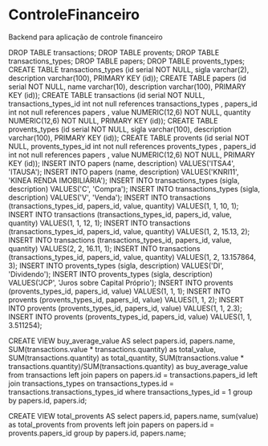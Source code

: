 # ControleFinanceiro

Backend para aplicação de controle financeiro

DROP TABLE transactions;
DROP TABLE provents;
DROP TABLE transactions_types;
DROP TABLE papers;
DROP TABLE provents_types;
CREATE TABLE transactions_types (id serial NOT NULL, sigla varchar(2), description varchar(100), PRIMARY KEY (id));
CREATE TABLE papers (id serial NOT NULL, name varchar(10), description varchar(100), PRIMARY KEY (id));
CREATE TABLE transactions (id serial NOT NULL, transactions_types_id int not null references transactions_types , papers_id int not null references papers , value NUMERIC(12,6) NOT NULL, quantity NUMERIC(12,6) NOT NULL, PRIMARY KEY (id));
CREATE TABLE provents_types (id serial NOT NULL, sigla varchar(100), description varchar(100), PRIMARY KEY (id));
CREATE TABLE provents (id serial NOT NULL, provents_types_id int not null references provents_types , papers_id int not null references papers , value NUMERIC(12,6) NOT NULL, PRIMARY KEY (id));
INSERT INTO papers (name, description) VALUES('ITSA4', 'ITAUSA');
INSERT INTO papers (name, description) VALUES('KNRI11', 'KINEA RENDA IMOBILIÁRIA');
INSERT INTO transactions_types (sigla, description) VALUES('C', 'Compra');
INSERT INTO transactions_types (sigla, description) VALUES('V', 'Venda');
INSERT INTO transactions (transactions_types_id, papers_id, value, quantity) VALUES(1, 1, 10, 1);
INSERT INTO transactions (transactions_types_id, papers_id, value, quantity) VALUES(1, 1, 12, 1);
INSERT INTO transactions (transactions_types_id, papers_id, value, quantity) VALUES(1, 2, 15.13, 2);
INSERT INTO transactions (transactions_types_id, papers_id, value, quantity) VALUES(2, 2, 16.11, 1);
INSERT INTO transactions (transactions_types_id, papers_id, value, quantity) VALUES(1, 2, 13.157864, 3);
INSERT INTO provents_types (sigla, description) VALUES('DI', 'Dividendo');
INSERT INTO provents_types (sigla, description) VALUES('JCP', 'Juros sobre Capital Próprio');
INSERT INTO provents (provents_types_id, papers_id, value) VALUES(1, 1, 1);
INSERT INTO provents (provents_types_id, papers_id, value) VALUES(1, 1, 2);
INSERT INTO provents (provents_types_id, papers_id, value) VALUES(1, 1, 2.3);
INSERT INTO provents (provents_types_id, papers_id, value) VALUES(1, 1, 3.511254);



CREATE VIEW buy_average_value AS
    select 
 papers.id, 
 papers.name, 
 SUM(transactions.value * transactions.quantity) as total_value,
 SUM(transactions.quantity)  as total_quantity,
 SUM(transactions.value * transactions.quantity)/SUM(transactions.quantity) as buy_average_value 
 from transactions 
 left join papers on papers.id = transactions.papers_id
 left join transactions_types on transactions_types.id = transactions.transactions_types_id
 where transactions_types_id = 1
 group by papers.id, papers.id;
 
CREATE VIEW total_provents AS
select papers.id, papers.name, sum(value) as total_provents from provents
left join papers on papers.id = provents.papers_id
group by papers.id, papers.name;
